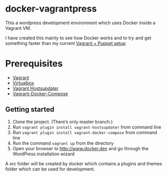 # docker-vagrantpress

This a wordpress development environment which uses Docker inside a Vagrant VM.

I have created this mainly to see how Docker works and to try and get something faster than my current [Vagrant + Puppet setup](https://github.com/hyettdotme/vagrantpress)

# Prerequisites 
+ [Vagrant](http://www.vagrantup.com/downloads.html)
+ [Virtualbox](https://www.virtualbox.org/wiki/Downloads)
+ [Vagrant Hostsupdater](https://github.com/cogitatio/vagrant-hostsupdater)
+ [Vagrant-Docker-Compose](https://github.com/leighmcculloch/vagrant-docker-compose)

## Getting started

1. Clone the project.  (There’s only master branch.)
2. Run `vagrant plugin install vagrant-hostsupdater` from command line
3. Run `vagrant plugin install vagrant-docker-compose` from command line
4. Run the command `vagrant up` from the directory
5. Open your browser to http://www.docker.dev and go through the WordPress installation wizard

A src folder will be created by docker which contains a plugins and themes folder which can be used for development.